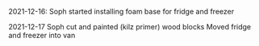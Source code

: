 2021-12-16:
Soph started installing foam base for fridge and freezer

2021-12-17
Soph cut and painted (kilz primer) wood blocks
Moved fridge and freezer into van
